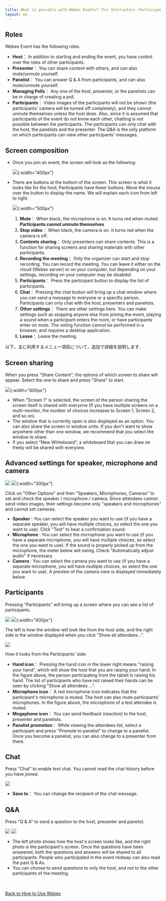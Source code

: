 ```yaml
---
title: What is possible with Webex Events?（for Instructors・Participants)
layout: en
---
```


## Roles

Webex Event has the following roles.
* **Host**： In addition to starting and ending the event, you have control over the roles of other participants.
* **Presenter**： You can share content with others, and can also mute/unmute yourself.  
* **Panelist**： You can answer Q & A from participants, and can also mute/unmute yourself.  
* **Managing Polls**：  Any one of the host, presenter, or the panelists can be in charge of creating a poll.
* **Participants**： Video images of the participants will not be shown (the participants' camera will be turned off completely), and they cannot unmute themselves unless the host does. Also, since it is assumed that participants of the event do not know each other, chatting is not possible between the participants.  The participants can only chat with the host, the panelists and the presenter. The Q&A is the only platform on which participants can view other participants' messages.


## Screen composition

* Once you join an event, the screen will look as the following:

	![](img/webex_events_entryview.png){:width="400px"}

* There are buttons at the bottom of the screen. This screen is what it looks like for the host; Participants have fewer buttons. Move the mouse over the button to display the name. We will explain each icon from left to right.

	![](img/webex_meeting_entryview_numbering.png){:width="500px"}
	1. **Mute**： When black, the microphone is on. It turns red when muted. **Participants cannot unmute themselves**
	1. **Stop video**： When black, the camera is on. It turns red when the camera is off.
	1. **Contents sharing**： Only presenters can share contents. This is a function for sharing screens and sharing materials with other participants.
	1. **Recording the meeting**： Only the organizer can start and stop recording. You can record the meeting. You can leave it either on the cloud (Webex server) or on your computer, but depending on your settings, recording on your computer may be disabled.
	1. **Participants**： Press the participant button to display the list of participants.
	1. **Chat**： Pressing the chat button will bring up a chat window where you can send a message to everyone or a specific person. Participants can only chat with the host, presenters and panelists.
	1. **Other settings**： There are other settings here. You can make settings such as stopping anyone else from joining the event, playing a sound when a  participant enters the room, or have participants enter on mute. The voting function cannot be performed in a browser, and requires a desktop application.
	1. **Leave**： Leave the meeting.

以下，主に利用するメニュー項目について，追加で詳細を説明します．

## Screen sharing
	
When you press "Share Content", the options of which screen to share will appear. Select the one to share and press "Share" to start.

![](img/webex_share.png){:width="400px"}
	
* When "Screen 1" is selected, the screen of the person sharing the screen itself is shared with everyone (If you have multiple screens on a multi-monitor, the number of choices increases to Screen 1, Screen 2, and so on).
* The window that is currently open is also displayed as an option. You can also share the screen in window units. If you don't want to show anywhere other than one window, we recommend that you select the window to share.
* If you select "New Whiteboard", a whiteboard that you can draw on freely will be shared with everyone.

## Advanced settings for speaker, microphone and camera

![](img/webex_more_sound.png)
![](img/webex_config_sound.png){:width="300px"}


Click on "Other Options" and then "Speakers, Microphones, Cameras" to set and check the speaker / microphone / camera. Since attendees cannot send video images, their settings become only "speakers and microphones" and cannot set cameras.

* **Speaker** : You can select the speaker you want to use (if you have a separate speaker, you will have multiple choices, so select the one you want to use). Click "Test" to hear a confirmation sound.
* **Microphone** : You can select the microphone you want to use (if you have a separate microphone, you will have multiple choices, so select the one you want to use). If the sound is properly picked up from the microphone, the meter below will swing. Check "Automatically adjust audio" if necessary.
* **Camera** : You can select the camera you want to use (if you have a separate microphone, you will have multiple choices, so select the one you want to use). A preview of the camera view is displayed immediately below.

## Participants

Pressing "Participants" will bring up a screen where you can see a list of participants.

![](img/webex_participants_event_host.png)
![](img/webex_participants_event_list.png){:width="400px"}

The left is how the window will look like from the host side, and the right side is the window displayed when you click "Show all attendees...".

![](img/webex_participants_event_participant.png)

How it looks from the Participants' side:

* **Hand icon**： Pressing the hand icon in the lower right means "raising your hand", which will show the host that you are raising your hand. In the figure above, the person participating from the tablet is raising his hand. The list of participants who have not raised their hands can be seen by clicking "Show all attendees ...".
* **Microphone icon**： A red microphone icon indicates that the participant's microphone is muted. The host can also mute participants' microphones. In the figure above, the microphone of a test attendee is muted.
* **Megaphone icon**： You can send feedback (reaction) to the host, presenter and panelists.
* **Panelist promotion**： While viewing the attendees list, select a participant and press "Promote to panelist" to change to a panelist. Once you become a panelist, you can also change to a presenter from there.

## Chat
	
Press "Chat" to enable text chat. You cannot read the chat history before you have joined. 

![](img/webex_chat.png)
	
* **Save to**： You can change the recipient of the chat message.

## Q&A
	
Press "Q & A" to send a question to the host, presenter and panelist.

![](img/webex_events_qa_host.png)
![](img/webex_events_qa_participant.png)

* The left photo shows how the host's screen looks like, and the right photo is the participant's screen. Once the questions have been answered, both the questions and answers will be shared to all participants. People who participated in the event midway can also read the past Q & As.
* You can choose to send questions to only the host, and not to the other participants of the meeting.

<br>
<br>
<a href="index" target="_blank">Back to How to Use Webex</a>
